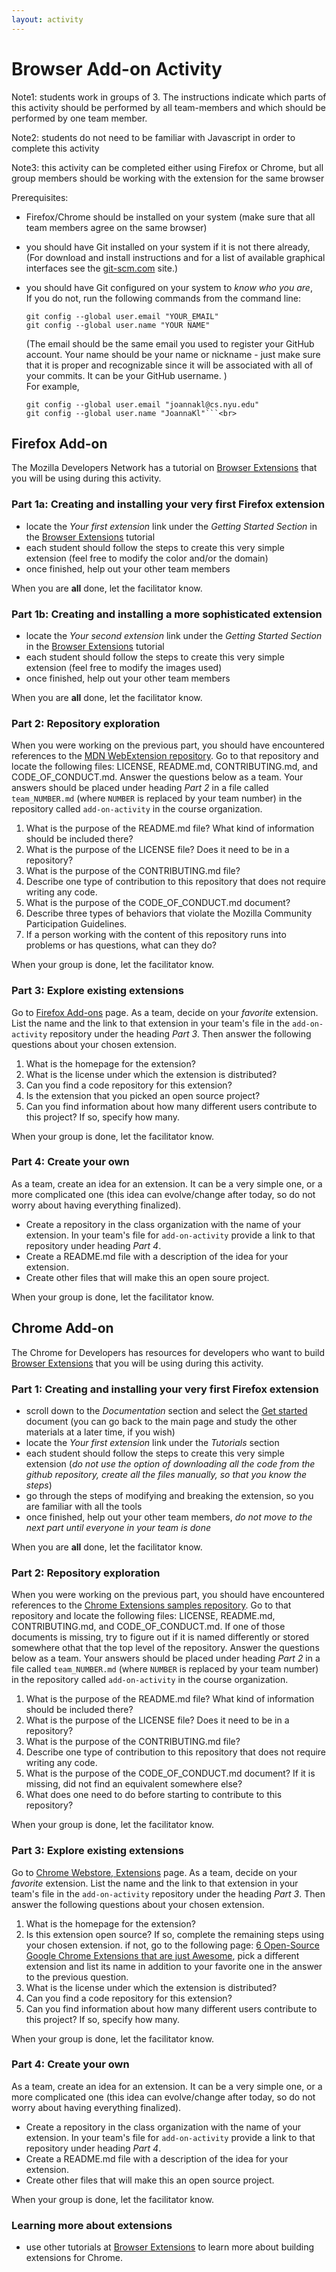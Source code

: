```yaml
---
layout: activity
---
```


# Browser Add-on Activity

Note1: students work in groups of 3. The instructions indicate which parts of this activity should be performed
by all team-members and which should be performed by one team member.

Note2: students do not need to be familiar with Javascript in order to complete this activity

Note3: this activity can be completed either using Firefox or Chrome, but all group members should be working with the extension for the same browser


Prerequisites:
- Firefox/Chrome should be installed on your system (make sure that all team members agree on the same browser)
- you should have Git installed on your system if it is not there already, <br>
  (For download and install instructions and for a list of available graphical interfaces
  see the [git-scm.com](https://git-scm.com/downloads) site.)
- you should have Git configured on your system to _know who you are_, <br> 
  If you do not, run the following commands from the command line:<br>

  ```
  git config --global user.email "YOUR_EMAIL"
  git config --global user.name "YOUR NAME"
  ```
  (The email should be the same email you used to register your GitHub account. Your name should be your name or nickname      - just make sure that it is proper and recognizable since it will be associated with all of your commits.  It can be your GitHub username. ) <br>
  For example, <br>

  ```
  git config --global user.email "joannakl@cs.nyu.edu"
  git config --global user.name "JoannaKl"```<br>
  ```
  
## Firefox Add-on


The Mozilla Developers Network has
a tutorial on [Browser Extensions](https://developer.mozilla.org/en-US/docs/Mozilla/Add-ons/WebExtensions) that
you will be using during this activity.

### Part 1a: Creating and installing your very first Firefox extension

- locate the _Your first extension_ link under the _Getting Started Section_ in the
[Browser Extensions](https://developer.mozilla.org/en-US/docs/Mozilla/Add-ons/WebExtensions) tutorial
- each student should follow the steps to create this very simple extension
(feel free to modify the color and/or the domain)  
- once finished, help out your other team members

When you are __all__ done, let the facilitator know.

### Part 1b: Creating and installing a more sophisticated extension

- locate the _Your second extension_ link under the _Getting Started Section_ in the
[Browser Extensions](https://developer.mozilla.org/en-US/docs/Mozilla/Add-ons/WebExtensions) tutorial
- each student should follow the steps to create this very simple extension (feel free to modify the images used)
- once finished, help out your other team members

When you are __all__ done, let the facilitator know.

### Part 2: Repository exploration

When you were working on the previous part, you should have encountered references to the
[MDN WebExtension repository](https://github.com/mdn/webextensions-examples).
Go to that repository and locate the following files: LICENSE, README.md, CONTRIBUTING.md, and CODE_OF_CONDUCT.md.  Answer the questions below as a team. Your answers should be placed under heading
_Part 2_ in a file called
`team_NUMBER.md` (where `NUMBER` is replaced by your team number) in the repository called `add-on-activity` in the
course organization.

1. What is the purpose of the README.md file? What kind of information should be included there?
2. What is the purpose of the LICENSE file? Does it need to be in a repository?
3. What is the purpose of the CONTRIBUTING.md file?
4. Describe one type of contribution to this repository that does not require writing any code.
5. What is the purpose of the CODE_OF_CONDUCT.md document?
6. Describe three types of behaviors that violate the Mozilla Community Participation Guidelines.
7. If a person working with the content of this repository runs into problems or has questions, what can they do?

When your group is done, let the facilitator know.

### Part 3: Explore existing extensions  

Go to [Firefox Add-ons](https://addons.mozilla.org/en-US/firefox/) page. As a team, decide on your _favorite_
extension. List the name and the link to that extension in your team's file in the `add-on-activity` repository
under the heading _Part 3_. Then answer the following questions about your chosen extension.

1. What is the homepage for the extension?
2. What is the license under which the extension is distributed?
3. Can you find a code repository for this extension?
4. Is the extension that you picked an open source project?
5. Can you find information about how many different users contribute to this project? If so, specify how many.

When your group is done, let the facilitator know.

### Part 4: Create your own

As a team, create an idea for an extension. It can be a very simple one, or a more complicated one (this idea can
evolve/change after today, so do not worry about having everything finalized).

- Create a repository in the class organization with the name of your extension. In your team's file for `add-on-activity`
provide a link to that repository under heading _Part 4_.
- Create a README.md file with a description of the idea for your extension.
- Create other files that will make this an open soure project.

When your group is done, let the facilitator know.



## Chrome Add-on


The Chrome for Developers has resources for developers who want to build 
[Browser Extensions](https://developer.chrome.com/docs/extensions/) that
you will be using during this activity.

### Part 1: Creating and installing your very first Firefox extension

- scroll down to the _Documentation_ section and select the [Get started](https://developer.chrome.com/docs/extensions/get-started) document
(you can go back to the main page and study the other materials at a later time, if you wish)
- locate the _Your first extension_ link under the _Tutorials_ section 
- each student should follow the steps to create this very simple extension (_do not use the option of downloading all the code from the github repository, create all the files manually, so that you know the steps_)
- go through the steps of modifying and breaking the extension, so you are familiar with all the tools
- once finished, help out your other team members, _do not move to the next part until everyone in your team is done_

When you are __all__ done, let the facilitator know.


### Part 2: Repository exploration

When you were working on the previous part, you should have encountered references to the
[Chrome Extensions samples repository](https://github.com/GoogleChrome/chrome-extensions-samples/).
Go to that repository and locate the following files: LICENSE, README.md, CONTRIBUTING.md, and CODE_OF_CONDUCT.md.  If one of those documents is missing, try to figure out 
if it is named differently or stored somewhere othat that the top level of the repository. Answer the questions below as a team. Your answers should be placed under heading
_Part 2_ in a file called
`team_NUMBER.md` (where `NUMBER` is replaced by your team number) in the repository called `add-on-activity` in the
course organization.

1. What is the purpose of the README.md file? What kind of information should be included there?
1. What is the purpose of the LICENSE file? Does it need to be in a repository?
1. What is the purpose of the CONTRIBUTING.md file?
1. Describe one type of contribution to this repository that does not require writing any code.
1. What is the purpose of the CODE_OF_CONDUCT.md document? If it is missing, did not find an equivalent somewhere else? 
1. What does one need to do before starting to contribute to this repository?

When your group is done, let the facilitator know.

### Part 3: Explore existing extensions  

Go to [Chrome Webstore, Extensions](https://chromewebstore.google.com/category/extensions) page. As a team, decide on your _favorite_
extension. List the name and the link to that extension in your team's file in the `add-on-activity` repository
under the heading _Part 3_. Then answer the following questions about your chosen extension.

1. What is the homepage for the extension?
1. Is this extension open source? If so, complete the remaining steps using your chosen extension. if not, go to the following page: [6 Open-Source Google Chrome Extensions that are just Awesome](https://www.linkedin.com/pulse/6-open-source-google-chrome-extensions-i-love-viral-vaghela-gdb2f/), pick a different extension and list its name in addition to your favorite one in the answer to the previous question. 
1. What is the license under which the extension is distributed?
1. Can you find a code repository for this extension?
1. Can you find information about how many different users contribute to this project? If so, specify how many.

When your group is done, let the facilitator know.

### Part 4: Create your own

As a team, create an idea for an extension. It can be a very simple one, or a more complicated one (this idea can
evolve/change after today, so do not worry about having everything finalized).

- Create a repository in the class organization with the name of your extension. In your team's file for `add-on-activity`
provide a link to that repository under heading _Part 4_.
- Create a README.md file with a description of the idea for your extension.
- Create other files that will make this an open source project.

When your group is done, let the facilitator know.



### Learning more about extensions

- use other tutorials at [Browser Extensions](https://developer.chrome.com/docs/extensions/) to learn more about building extensions for Chrome.  
